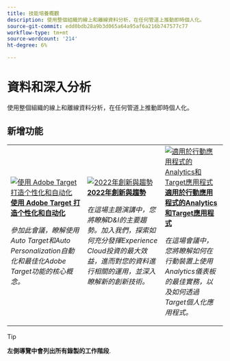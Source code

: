 ```yaml
---
title: 技能培養概觀
description: 使用整個組織的線上和離線資料分析，在任何管道上推動即時個人化。
source-git-commit: edd0bdb28a9b3d065a64a95af6a216b747577c77
workflow-type: tm+mt
source-wordcount: '214'
ht-degree: 6%

---
```


# 資料和深入分析

使用整個組織的線上和離線資料分析，在任何管道上推動即時個人化。

## 新增功能

<table>
<tr>
  <td>
    <a href="https://experienceleague.adobe.com/docs/skill-builder-events/skill-builder/data-and-insights/2022/personalize.html">
      <img alt="使用 Adobe Target 打造个性化和自动化" src="assets/343821.jpeg" />
    </a>
     <div>
      <a href="https://experienceleague.adobe.com/docs/skill-builder-events/skill-builder/data-and-insights/2022/personalize.html">
        <strong>使用 Adobe Target 打造个性化和自动化</strong>
      </a>
    </div>
    <p>
    <em>參加此會議，瞭解使用Auto Target和Auto Personalization自動化和最佳化Adobe Target功能的核心概念。</em>
    <p>
  </td>
  <td>
    <a href="https://experienceleague.adobe.com/docs/skill-builder-events/skill-builder/data-and-insights/2022/innovations.html">
      <img alt="2022年創新與趨勢" src="assets/343818.jpeg" />
    </a>
     <div>
      <a href="https://experienceleague.adobe.com/docs/skill-builder-events/skill-builder/data-and-insights/2022/innovations.html">
        <strong>2022年創新與趨勢</strong>
      </a>
    </div>
    <p>
    <em>在這場主題演講中，您將瞭解D&amp;I的主要趨勢。加入我們，探索如何充分發揮Experience Cloud投資的最大效益，進而對您的資料進行相關的運用，並深入瞭解新的創新技術。</em>
    <p>
  </td>  
  <td>
    <a href="https://experienceleague.adobe.com/docs/skill-builder-events/skill-builder/data-and-insights/2022/mobile-and-apps.html">
      <img alt="適用於行動應用程式的Analytics和Target應用程式" src="assets/343819.jpeg" />
    </a>
     <div>
      <a href="https://experienceleague.adobe.com/docs/skill-builder-events/skill-builder/data-and-insights/2022/mobile-and-apps.html">
        <strong>適用於行動應用程式的Analytics和Target應用程式</strong>
      </a>
    </div>
    <p>
    <em>在這場會議中，您將瞭解如何在行動裝置上使用Analytics儀表板的最佳實務，以及如何透過Target個人化應用程式。</em>
    <p>
  </td>
</tr>
</table>

>[!TIP]
>
>**左側導覽中會列出所有錄製的工作階段**.
